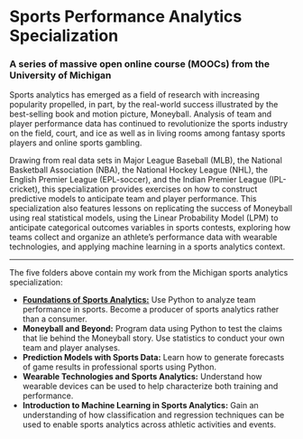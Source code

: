 # Sports Performance Analytics Specialization
### A series of massive open online course (MOOCs) from the University of Michigan

Sports analytics has emerged as a field of research with increasing popularity propelled, in part, by the real-world success illustrated by the best-selling book and motion picture, Moneyball. Analysis of team and player performance data has continued to revolutionize the sports industry on the field, court, and ice as well as in living rooms among fantasy sports players and online sports gambling.

Drawing from real data sets in Major League Baseball (MLB), the National Basketball Association (NBA), the National Hockey League (NHL), the English Premier League (EPL-soccer), and the Indian Premier League (IPL-cricket), this specialization provides exercises on how to construct predictive models to anticipate team and player performance. This specialization also features lessons on replicating the success of Moneyball using real statistical models, using the Linear Probability Model (LPM) to anticipate categorical outcomes variables in sports contests, exploring how teams collect and organize an athlete’s performance data with wearable technologies, and applying machine learning in a sports analytics context.

---

The five folders above contain my work from the Michigan sports analytics specialization:
- **[Foundations of Sports Analytics:](https://github.com/sknadler/umich-sports-analytics/tree/main/Foundations_of_Sports_Analytics)** Use Python to analyze team performance in sports. Become a producer of sports analytics rather than a consumer.
- **Moneyball and Beyond:** Program data using Python to test the claims that lie behind the Moneyball story. Use statistics to conduct your own team and player analyses.
- **Prediction Models with Sports Data:** Learn how to generate forecasts of game results in professional sports using Python.
- **Wearable Technologies and Sports Analytics:** Understand how wearable devices can be used to help characterize both training and performance.
- **Introduction to Machine Learning in Sports Analytics:** Gain an understanding of how classification and regression techniques can be used to enable sports analytics across athletic activities and events.
